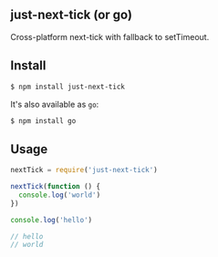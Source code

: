 ## just-next-tick (or go)

Cross-platform next-tick with fallback to setTimeout.

## Install

```bash
$ npm install just-next-tick
```

It's also available as `go`:

```bash
$ npm install go
```

## Usage

```js
nextTick = require('just-next-tick')

nextTick(function () {
  console.log('world')
})

console.log('hello')

// hello
// world
```
